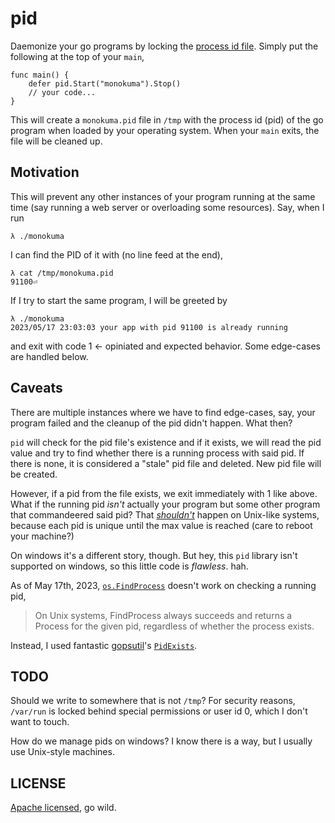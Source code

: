 # pid

Daemonize your go programs by locking the [process id file](https://www.baeldung.com/linux/pid-file).
Simply put the following at the top of your `main`,

```
func main() {
    defer pid.Start("monokuma").Stop()
    // your code...
}
```

This will create a `monokuma.pid` file in `/tmp` with the process id (pid) of the go
program when loaded by your operating system. When your `main` exits, the file will be
cleaned up.

## Motivation

This will prevent any other instances of your program running at the same time (say running
a web server or overloading some resources). Say, when I run

```
λ ./monokuma
```

I can find the PID of it with (no line feed at the end),

```
λ cat /tmp/monokuma.pid
91100⏎
```

If I try to start the same program, I will be greeted by

```
λ ./monokuma
2023/05/17 23:03:03 your app with pid 91100 is already running
```

and exit with code 1 <- opiniated and expected behavior. Some edge-cases are handled below.

## Caveats

There are multiple instances where we have to find edge-cases, say, your program failed
and the cleanup of the pid didn't happen. What then?

`pid` will check for the pid file's existence and if it exists, we will read the pid value
and try to find whether there is a running process with said pid. If there is none, it is
considered a "stale" pid file and deleted. New pid file will be created.

However, if a pid from the file exists, we exit immediately with 1 like above. What if the
running pid *isn't* actually your program but some other program that commandeered said pid?
That [*shouldn't*](https://en.wikipedia.org/wiki/Process_identifier) happen on Unix-like systems,
because each pid is unique until the max value is reached (care to reboot your machine?)

On windows it's a different story, though. But hey, this `pid` library isn't supported on windows,
so this little code is *flawless*. hah.

As of May 17th, 2023, [`os.FindProcess`](https://pkg.go.dev/os#FindProcess) doesn't work on checking
a running pid,

> On Unix systems, FindProcess always succeeds and returns a Process for the given pid,
>regardless of whether the process exists.

Instead, I used fantastic [gopsutil](https://github.com/shirou/gopsutil)'s
[`PidExists`](https://pkg.go.dev/github.com/shirou/gopsutil/v3@v3.23.4/process#PidExists).

## TODO

Should we write to somewhere that is not `/tmp`? For security reasons, `/var/run` is locked behind
special permissions or user id 0, which I don't want to touch.

How do we manage pids on windows? I know there is a way, but I usually use Unix-style machines.

## LICENSE

[Apache licensed](./LICENSE), go wild.
